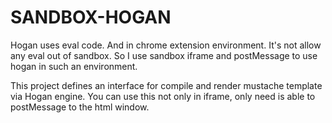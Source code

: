 SANDBOX-HOGAN
=============

Hogan uses eval code. And in chrome extension environment. It's not allow any eval out of sandbox.
So I use sandbox iframe and postMessage to use hogan in such an environment.

This project defines an interface for compile and render mustache template via Hogan engine.
You can use this not only in iframe, only need is able to postMessage to the html window.
